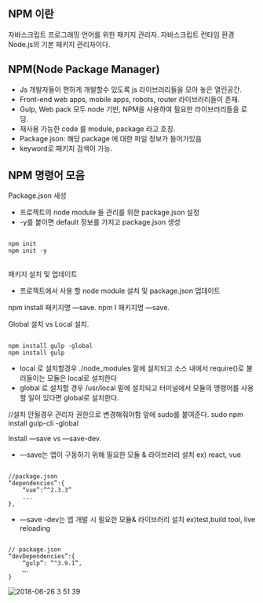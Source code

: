 
## NPM 이란
자바스크립트 프로그래밍 언어를 위한 패키지 관리자. 
자바스크립트 런타임 환경 Node.js의 기본 패키지 관리자이다.  

## NPM(Node Package Manager)
* Js 개발자들이 편하게 개발할수 있도록 js 라이브러리들을 모아 놓은 열린공간. 
* Front-end web apps, mobile apps, robots, router 라이브러리들이 존재. 
* Gulp, Web pack 모두 node 기반, NPM을 사용하여 필요한 라이브러리들을 로딩. 
* 재사용 가능한 code 를 module, package 라고 호칭. 
* Package.json: 해당 package 에 대한 파일 정보가 들어가있음   
* keyword로 패키지 검색이 가능. 


## NPM 명령어 모음
Package.json 새성
*  프로젝트의 node module 들 관리를 위한 package.json 설정
*  -y를 붙이면 default 정보를 가지고 package.json 생성
  
<pre>
<code>
npm init   
npm init -y
</code>
</pre>

패키지 설치 및 업데이트
* 프로젝트에서 사용 할 node module 설치 및 package.json 업데이트
 
npm install 패키지명 —save. 
npm I 패키지명 —save. 

Global 설치 vs Local 설치. 
  
<pre><code>
npm install gulp -global
npm install gulp 
</code></pre>


- local 로 설치할경우 ./node_modules 밑에 설치되고 소스 내에서 require()로 불러들이는 모듈은 local로 설치한다
- global 로  설치할 경우 /usr/local 밑에 설치되고 터미널에서 모듈의 명령어를 사용할 일이 있다면 global로 설치한다.


//설치 안될경우 관리자 권한으로 변경해줘야함 앞에  sudo를 붙여준다.
sudo npm install gulp-cli -global      

Install —save vs —save-dev. 

* —save는 앱이 구동하기 위해 필요한 모듈 & 라이브러리 설치 ex) react, vue
  
<pre><code>
//package.json
“dependencies”:{
    “vue”:”^2.3.3”
    ...
},
</code></pre>


*  —save -dev는 앱 개발 시 필요한 모듈& 라이브러리 설치 ex)test,build tool, live reloading
  
<pre><code>
// package.json
“devDependencies”:{
    “gulp”: “^3.9.1”,
    ….
}
</code></pre>

![2018-06-26 3 51 39](https://user-images.githubusercontent.com/38197944/41894383-ad62e32c-7959-11e8-98d9-ad8c7667dbe8.png)
